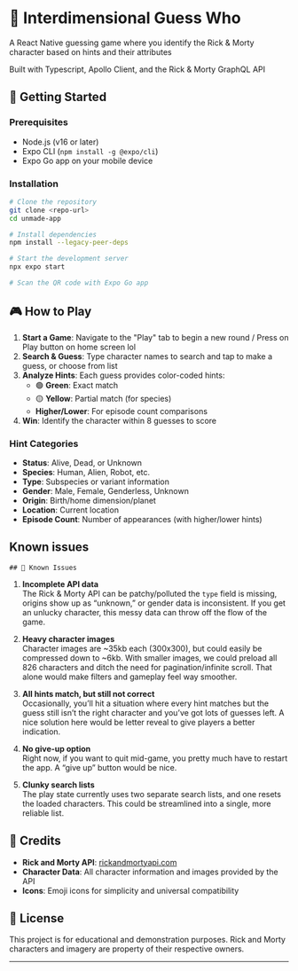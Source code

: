 # 🌌 Interdimensional Guess Who
A React Native guessing game where you identify the Rick & Morty character based on hints and their attributes

Built with Typescript, Apollo Client, and the Rick & Morty GraphQL API

## 🚀 Getting Started

### Prerequisites

- Node.js (v16 or later)
- Expo CLI (`npm install -g @expo/cli`)
- Expo Go app on your mobile device

### Installation

```bash
# Clone the repository
git clone <repo-url>
cd unmade-app

# Install dependencies
npm install --legacy-peer-deps

# Start the development server
npx expo start

# Scan the QR code with Expo Go app
```

## 🎮 How to Play

1. **Start a Game**: Navigate to the "Play" tab to begin a new round / Press on Play button on home screen lol
2. **Search & Guess**: Type character names to search and tap to make a guess, or choose from list
3. **Analyze Hints**: Each guess provides color-coded hints:
   - 🟢 **Green**: Exact match
   - 🟡 **Yellow**: Partial match (for species)
   - **Higher/Lower**: For episode count comparisons
4. **Win**: Identify the character within 8 guesses to score

### Hint Categories

- **Status**: Alive, Dead, or Unknown
- **Species**: Human, Alien, Robot, etc.
- **Type**: Subspecies or variant information
- **Gender**: Male, Female, Genderless, Unknown
- **Origin**: Birth/home dimension/planet
- **Location**: Current location
- **Episode Count**: Number of appearances (with higher/lower hints)

## Known issues

	## 🐛 Known Issues  

1. **Incomplete API data**  
   The Rick & Morty API can be patchy/polluted the `type` field is missing, origins show up as “unknown,” or gender data is inconsistent. If you get an unlucky character, this messy data can throw off the flow of the game.  

2. **Heavy character images**  
   Character images are ~35kb each (300x300), but could easily be compressed down to ~6kb. With smaller images, we could preload all 826 characters and ditch the need for pagination/infinite scroll. That alone would make filters and gameplay feel way smoother.  

3. **All hints match, but still not correct**  
   Occasionally, you’ll hit a situation where every hint matches but the guess still isn’t the right character and you’ve got lots of guesses left. A nice solution here would be letter reveal to give players a better indication.  

4. **No give-up option**  
   Right now, if you want to quit mid-game, you pretty much have to restart the app. A “give up” button would be nice.

5. **Clunky search lists**  
   The play state currently uses two separate search lists, and one resets the loaded characters. This could be streamlined into a single, more reliable list.  
   
## 🤝 Credits

- **Rick and Morty API**: [rickandmortyapi.com](https://rickandmortyapi.com/)
- **Character Data**: All character information and images provided by the API
- **Icons**: Emoji icons for simplicity and universal compatibility

## 📄 License

This project is for educational and demonstration purposes. Rick and Morty characters and imagery are property of their respective owners.

---